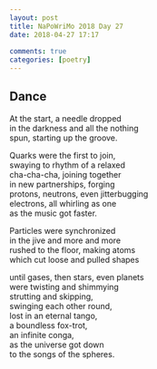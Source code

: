 ```yaml
---  
layout: post  
title: NaPoWriMo 2018 Day 27  
date: 2018-04-27 17:17  
  
comments: true  
categories: [poetry] 
---  
```

## Dance  

At the start, a needle dropped  
in the darkness and all the nothing  
spun, starting up the groove.  

Quarks were the first to join,  
swaying to rhythm of a relaxed  
cha-cha-cha, joining together  
in new partnerships, forging  
protons, neutrons, even jitterbugging  
electrons, all whirling as one  
as the music got faster.  

Particles were synchronized  
in the jive and more and more  
rushed to the floor, making atoms  
which cut loose and pulled shapes  

until gases, then stars, even planets  
were twisting and shimmying  
strutting and skipping,  
swinging each other round,  
lost in an eternal tango,  
a boundless fox-trot,  
an infinite conga,  
as the universe got down  
to the songs of the spheres.  
